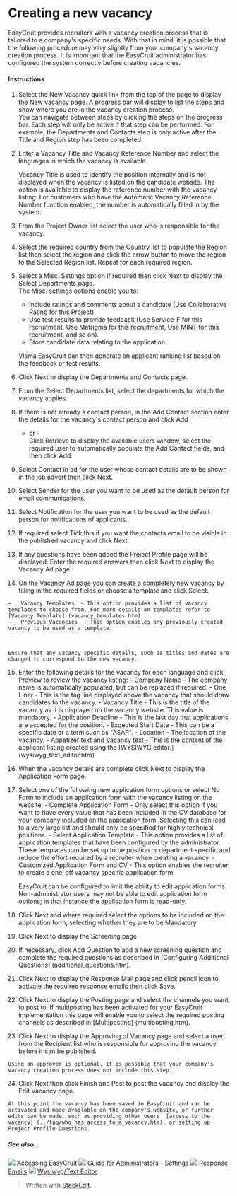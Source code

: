 # Creating a new vacancy

EasyCruit provides recruiters with a vacancy creation process that is tailored to a company's specific needs. With that in mind, it is possible that the following procedure may vary slightly from your company's vacancy creation process. It is important that the EasyCruit administrator has configured the system correctly before creating vacancies.

#### Instructions

1.  Select the  New Vacancy  quick link from the top of the page to display the  New vacancy  page. A progress bar will display to list the steps and show where you are in the vacancy creation process.  
    You can navigate between steps by clicking the steps on the progress bar. Each step will only be active if that step can be performed. For example, the  Departments  and  Contacts  step is only active after the  Title  and  Region  step has been completed.
2.  Enter a  Vacancy Title  and  Vacancy Reference Number  and select the languages in which the vacancy is available.  
      
    Vacancy Title  is used to identify the position internally and is not displayed when the vacancy is listed on the candidate website. The option is available to display the reference number with the vacancy listing. For customers who have the Automatic  Vacancy Reference Number  function enabled, the number is automatically filled in by the system.
3.  From the  Project Owner  list select the user who is responsible for the vacancy.
4.  Select the required country from the  Country  list to populate the  Region  list then select the region and click the arrow button to move the region to the  Selected Region  list. Repeat for each required region.
5.  Select a  Misc. Settings  option if required then click  Next  to display the Select Departments page.  
    The Misc. settings options enable you to:  
    
    -   Include ratings and comments about a candidate (Use Collaborative Rating for this Project).
    -   Use test results to provide feedback (Use Service-F for this recruitment,  Use Matrigma for this recruitment,  Use MINT for this recruitment, and so on).
    -   Store candidate data relating to the application.
    
      
    Visma EasyCruit can then generate an applicant ranking list based on the feedback or test results.
6.  Click  Next  to display the  Departments and Contacts  page.
7.  From the  Select Departments  list, select the departments for which the vacancy applies.
8.  If there is not already a contact person, in the  Add Contact  section enter the details for the vacancy's contact person and click  Add  
    - or -  
    Click  Retrieve  to display the available users window, select the required user to automatically populate the  Add Contact  fields, and then click  Add.
9.  Select  Contact in ad  for the user whose contact details are to be shown in the job advert then click  Next.
10.  Select  Sender  for the user you want to be used as the default person for email communications.
11.  Select  Notification  for the user you want to be used as the default person for notifications of applicants.
12.  If required select  Tick this if you want the contacts email to be visible in the published vacancy  and click  Next.
13.  If any questions have been added the  Project Profile  page will be displayed. Enter the required answers then click  Next  to display the  Vacancy Ad  page.
14.  On the  Vacancy Ad  page you can create a completely new vacancy by filling in the required fields or choose a template and click  Select.
    
    -   Vacancy Templates  - This option provides a list of vacancy templates to choose from. For more details on templates refer to  [Vacancy Template] (vacancy_templates.htm).
    -   Previous Vacancies  - This option enables any previously created vacancy to be used as a template.  
          
        
    
    Ensure that any vacancy specific details, such as titles and dates are changed to correspond to the new vacancy.
15.  Enter the following details for the vacancy for each language and click  Preview  to review the vacancy listing:
    -   Company Name  - The company name is automatically populated, but can be replaced if required.
    -   One Liner  - This is the tag line displayed above the vacancy that should draw candidates to the vacancy.
    -   Vacancy Title  - This is the title of the vacancy as it is displayed on the vacancy website. This value is mandatory.
    -   Application Deadline  - This is the last day that applications are accepted for the position.
    -   Expected Start Date  - This can be a specific date or a term such as "ASAP".
    -   Location  - The location of the vacancy.
    -   Appetizer text  and  Vacancy text  - This is the content of the applicant listing created using the  [WYSIWYG editor.] (wysiwyg_text_editor.htm)
16.  When the vacancy details are complete click  Next  to display the  Application Form  page.
17.  Select one of the following new application form options or select  No Form  to include an application form with the vacancy listing on the website:
    -   Complete Application Form  - Only select this option if you want to have every value that has been included in the CV database for your company included on the application form. Selecting this can lead to a very large list and should only be specified for highly technical positions.
    -   Select Application Template  - This option provides a list of application templates that have been configured by the administrator. These templates can be set up to be position or department specific and reduce the effort required by a recruiter when creating a vacancy.
    -   Customized Application Form and CV  - This option enables the recruiter to create a one-off vacancy specific application form.  
          
        EasyCruit can be configured to limit the ability to edit application forms. Non-administrator users may not be able to edit application form options; in that instance the application form is read-only.
18.  Click  Next  and where required select the options to be included on the application form, selecting whether they are to be  Mandatory.
19.  Click  Next  to display the  Screening  page.
20.  If necessary, click  Add Question  to add a new screening question and complete the required questions as described in  [Configuring Additional Questions] (additional_questions.htm).
21.  Click  Next  to display the  Response Mail  page and click pencil icon to activate the required response emails then click  Save.
22.  Click  Next  to display the  Posting  page and select the channels you want to post to. If multiposting has been activated for your EasyCruit implementation this page will enable you to select the required posting channels as described in  [Multiposting] (multiposting.htm).
23.  Click  Next  to display the  Approving of Vacancy  page and select a user from the  Recipient  list who is responsible for approving the vacancy before it can be published.  
      
    Using an approver is optional. It is possible that your company's vacancy creation process does not include this step.
24.  Click  Next  then click  Finish  and  Post  to post the vacancy and display the  Edit Vacancy  page.  
      
    At this point the vacancy has been saved in EasyCruit and can be activated and made available on the company's website, or further edits can be made, such as providing other users  [access to the vacancy] (../faq/who_has_access_to_a_vacancy.htm), or setting up  Project Profile Questions.

##### See also:

![](../Resources/Images/icon-document-link.png) [Accessing EasyCruit](accessing_easycruit.htm)
![](../Resources/Images/icon-document-link.png) [Guide for Administrators - Settings](guide_for_administrators_settings.htm)
![](../Resources/Images/icon-document-link.png) [Response Emails](response_emails.htm)
![](../Resources/Images/icon-document-link.png) [Wysiwyg/Text Editor](wysiwyg_text_editor.htm)



> Written with [StackEdit](https://stackedit.io/).
<!--stackedit_data:
eyJoaXN0b3J5IjpbLTEyOTQ0MjUxOTldfQ==
-->